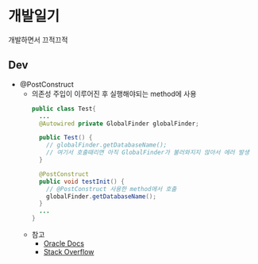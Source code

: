 # 개발일기

개발하면서 끄적끄적

## Dev
- @PostConstruct
  - 의존성 주입이 이루어진 후 실행해야되는 method에 사용  
    ```java
    public class Test{
	  ...
	  @Autowired private GlobalFinder globalFinder;

	  public Test() {
	    // globalFinder.getDatabaseName();
	    // 여기서 호출때리면 아직 GlobalFinder가 불러와지지 않아서 에러 발생
	  }

	  @PostConstruct
	  public void testInit() {
	    // @PostConstruct 사용한 method에서 호출
	    globalFinder.getDatabaseName();
	  }
	  ...
    }
    ```
  - 참고
    - [Oracle Docs](https://docs.oracle.com/javaee/7/api/javax/annotation/PostConstruct.html)
    - [Stack Overflow](https://stackoverflow.com/questions/3406555/why-use-postconstruct)
